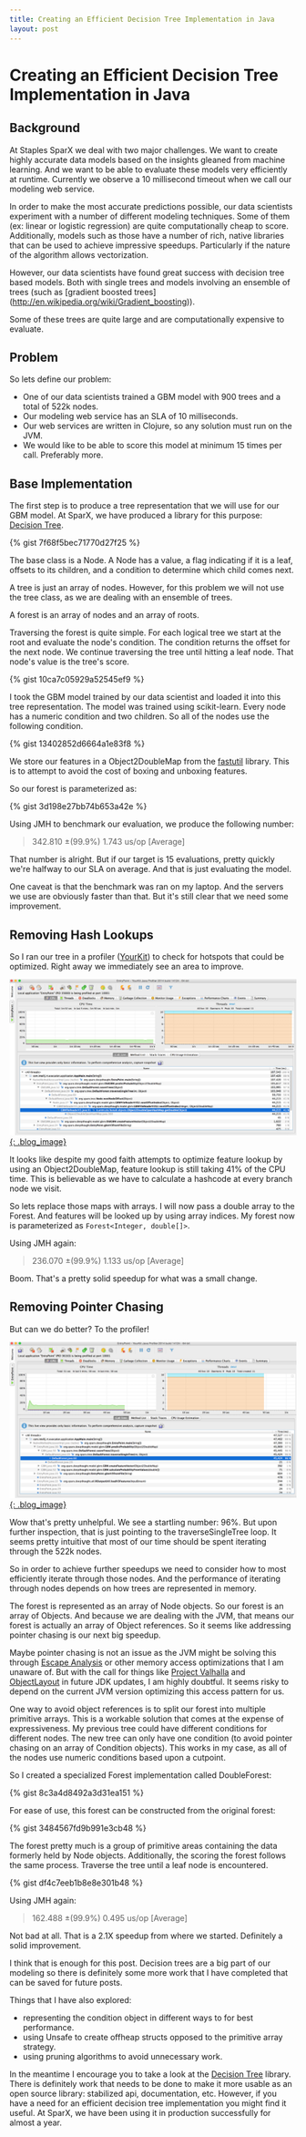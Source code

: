 ```yaml
---
title: Creating an Efficient Decision Tree Implementation in Java
layout: post
---
```


# Creating an Efficient Decision Tree Implementation in Java

## Background

At Staples SparX we deal with two major challenges. We want to create highly accurate data models based on the insights gleaned from machine learning. And we want to be able to evaluate these models very efficiently at runtime. Currently we observe a 10 millisecond timeout when we call our modeling web service.

In order to make the most accurate predictions possible, our data scientists experiment with a number of different modeling techniques. Some of them (ex: linear or logistic regression) are quite computationally cheap to score. Additionally, models such as those have a number of rich, native libraries that can be used to achieve impressive speedups. Particularly if the nature of the algorithm allows vectorization.

However, our data scientists have found great success with decision tree based models. Both with single trees and models involving an ensemble of trees (such as [gradient boosted trees] (http://en.wikipedia.org/wiki/Gradient_boosting)). 

Some of these trees are quite large and are computationally expensive to evaluate.

## Problem

So lets define our problem:
- One of our data scientists trained a GBM model with 900 trees and a total of 522k nodes. 
- Our modeling web service has an SLA of 10 milliseconds. 
- Our web services are written in Clojure, so any solution must run on the JVM. 
- We would like to be able to score this model at minimum 15 times per call. Preferably more.

## Base Implementation

The first step is to produce a tree representation that we will use for our GBM model. At SparX, we have produced a library for this purpose: [Decision Tree](https://github.com/tbrooks8/fault).

{% gist 7f68f5bec71770d27f25 %}

The base class is a Node. A Node has a value, a flag indicating if it is a leaf, offsets to its children, and a condition to determine which child comes next.

A tree is just an array of nodes. However, for this problem we will not use the tree class, as we are dealing with an ensemble of trees.

A forest is an array of nodes and an array of roots.

Traversing the forest is quite simple. For each logical tree we start at the root and evaluate the node's condition. The condition returns the offset for the next node. We continue traversing the tree until hitting a leaf node. That node's value is the tree's score.

{% gist 10ca7c05929a52545ef9 %}

I took the GBM model trained by our data scientist and loaded it into this tree representation. The model was trained using scikit-learn. Every node has a numeric condition and two children. So all of the nodes use the following condition.

{% gist 13402852d6664a1e83f8 %}

We store our features in a Object2DoubleMap from the [fastutil](http://fastutil.di.unimi.it/) library. This is to attempt to avoid the cost of boxing and unboxing features.

So our forest is parameterized as:

{% gist 3d198e27bb74b653a42e %}

Using JMH to benchmark our evaluation, we produce the following number:

> 342.810 ±(99.9%) 1.743 us/op [Average]

That number is alright. But if our target is 15 evaluations, pretty quickly we're halfway to our SLA on average. And that is just evaluating the model.

One caveat is that the benchmark was ran on my laptop. And the servers we use are obviously faster than that. But it's still clear that we need some improvement.

## Removing Hash Lookups

So I ran our tree in a profiler ([YourKit](https://www.yourkit.com/)) to check for hotspots that could be optimized. Right away we immediately see an area to improve. 

[![YourKit: Round 1](/images/yourkit1.png){: .blog_image}](/images/yourkit1.png)

It looks like despite my good faith attempts to optimize feature lookup by using an Object2DoubleMap, feature lookup is still taking 41% of the CPU time. This is believable as we have to calculate a hashcode at every branch node we visit.

So lets replace those maps with arrays. I will now pass a double array to the Forest. And features will be looked up by using array indices. My forest now is parameterized as ```Forest<Integer, double[]>```.

Using JMH again:

> 236.070 ±(99.9%) 1.133 us/op [Average]

Boom. That's a pretty solid speedup for what was a small change.

## Removing Pointer Chasing

But can we do better? To the profiler!

[![YourKit: Round 2](/images/yourkit2.png){: .blog_image}](/images/yourkit2.png)

Wow that's pretty unhelpful. We see a startling number: 96%. But upon further inspection, that is just pointing to the traverseSingleTree loop. It seems pretty intuitive that most of our time should be spent iterating through the 522k nodes.

So in order to achieve further speedups we need to consider how to most efficiently iterate through those nodes. And the performance of iterating through nodes depends on how trees are represented in memory.

The forest is represented as an array of Node objects. So our forest is an array of Objects. And because we are dealing with the JVM, that means our forest is actually an array of Object references. So it seems like addressing pointer chasing is our next big speedup. 

Maybe pointer chasing is not an issue as the JVM might be solving this through [Escape Analysis](http://en.wikipedia.org/wiki/Escape_analysis) or other memory access optimizations that I am unaware of. But with the call for things like [Project Valhalla](http://openjdk.java.net/projects/valhalla/) and [ObjectLayout](http://objectlayout.org/) in future JDK updates, I am highly doubtful. It seems risky to depend on the current JVM version optimizing this access pattern for us.

One way to avoid object references is to split our forest into multiple primitive arrays. This is a workable solution that comes at the expense of expressiveness. My previous tree could have different conditions for different nodes. The new tree can only have one condition (to avoid pointer chasing on an array of Condition  objects). This works in my case, as all of the nodes use numeric conditions based upon a cutpoint.

So I created a specialized Forest implementation called DoubleForest:

{% gist 8c3a4d8492a3d31ea151 %}

For ease of use, this forest can be constructed from the original forest:

{% gist 3484567fd9b991e3cb48 %}

The forest pretty much is a group of primitive areas containing the data formerly held by Node objects. Additionally, the scoring the forest follows the same process. Traverse the tree until a leaf node is encountered.

{% gist df4c7eeb1b8e8e301b48 %}

Using JMH again:

> 162.488 ±(99.9%) 0.495 us/op [Average]

Not bad at all. That is a 2.1X speedup from where we started. Definitely a solid improvement.

I think that is enough for this post. Decision trees are a big part of our modeling so there is definitely some more work that I have completed that can be saved for future posts.

Things that I have also explored:
- representing the condition object in different ways to for best performance.
- using Unsafe to create offheap structs opposed to the primitive array strategy.
- using pruning algorithms to avoid unnecessary work.

In the meantime I encourage you to take a look at the [Decision Tree](https://github.com/tbrooks8/fault) library. There is definitely work that needs to be done to make it more usable as an open source library: stabilized api, documentation, etc. However, if you have a need for an efficient decision tree implementation you might find it useful. At SparX, we have been using it in production successfully for almost a year.